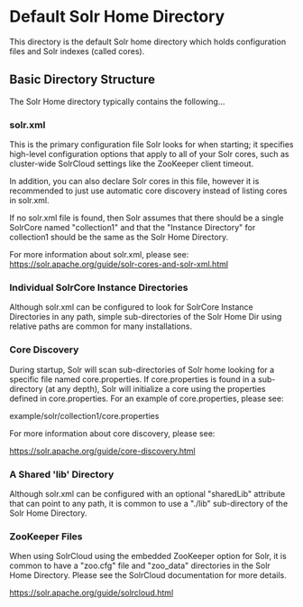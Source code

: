 <!--
 Licensed to the Apache Software Foundation (ASF) under one or more
 contributor license agreements.  See the NOTICE file distributed with
 this work for additional information regarding copyright ownership.
 The ASF licenses this file to You under the Apache License, Version 2.0
 (the "License"); you may not use this file except in compliance with
 the License.  You may obtain a copy of the License at

     http://www.apache.org/licenses/LICENSE-2.0

 Unless required by applicable law or agreed to in writing, software
 distributed under the License is distributed on an "AS IS" BASIS,
 WITHOUT WARRANTIES OR CONDITIONS OF ANY KIND, either express or implied.
 See the License for the specific language governing permissions and
 limitations under the License.
-->

Default Solr Home Directory
=============================

This directory is the default Solr home directory which holds
configuration files and Solr indexes (called cores).


Basic Directory Structure
-------------------------

The Solr Home directory typically contains the following...

### solr.xml

This is the primary configuration file Solr looks for when starting;
it specifies high-level configuration options that apply to all
of your Solr cores, such as cluster-wide SolrCloud settings like
the ZooKeeper client timeout.

In addition, you can also declare Solr cores in this file, however
it is recommended to just use automatic core discovery instead of
listing cores in solr.xml.

If no solr.xml file is found, then Solr assumes that there should be
a single SolrCore named "collection1" and that the "Instance Directory"
for collection1 should be the same as the Solr Home Directory.

For more information about solr.xml, please see:
https://solr.apache.org/guide/solr-cores-and-solr-xml.html

### Individual SolrCore Instance Directories

Although solr.xml can be configured to look for SolrCore Instance Directories
in any path, simple sub-directories of the Solr Home Dir using relative paths
are common for many installations.

### Core Discovery

During startup, Solr will scan sub-directories of Solr home looking for
a specific file named core.properties. If core.properties is found in a
sub-directory (at any depth), Solr will initialize a core using the properties
defined in core.properties. For an example of core.properties, please see:

example/solr/collection1/core.properties

For more information about core discovery, please see:

https://solr.apache.org/guide/core-discovery.html

### A Shared 'lib' Directory

Although solr.xml can be configured with an optional "sharedLib" attribute
that can point to any path, it is common to use a "./lib" sub-directory of the
Solr Home Directory.

### ZooKeeper Files

When using SolrCloud using the embedded ZooKeeper option for Solr, it is
common to have a "zoo.cfg" file and "zoo_data" directories in the Solr Home
Directory.  Please see the SolrCloud documentation for more details.

https://solr.apache.org/guide/solrcloud.html